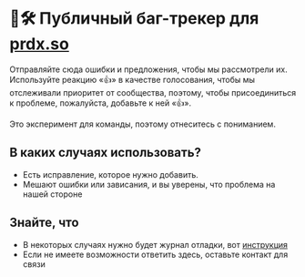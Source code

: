 # 📩🛠️ Публичный баг-трекер для [prdx.so](https://prdx.so) 

Отправляйте сюда ошибки и предложения, чтобы мы рассмотрели их. 
Используйте реакцию «👍» в качестве голосования, чтобы мы отслеживали
приоритет от сообщества, поэтому, чтобы присоединиться к проблеме, пожалуйста, добавьте к ней «👍». 

Это эксперимент для команды, поэтому отнеситесь с пониманием.
<br>


## В каких случаях использовать?

- Есть исправление, которое нужно добавить.
- Мешают ошибки или зависания, и вы уверены, что проблема на нашей стороне
  
## Знайте, что

- В некоторых случаях нужно будет журнал отладки, вот [инструкция](https://fabricmc.net/wiki/ru:player:tutorials:logs_ml:windows)
- Если не имеете возможности ответить здесь, оставьте контакт для связи
